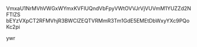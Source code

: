 VmxaU1NrMVhVWGxWYmxKVFlUQndVbFpyVWtOVVJrVjVUVmM1YUZZd2NFTlZS
bEYzVXpCT2RFMVhjR3BWClZEQTVRMmR3Tm1GdE5EMEtDbWxyYXc9PQoKc2pi

ywr